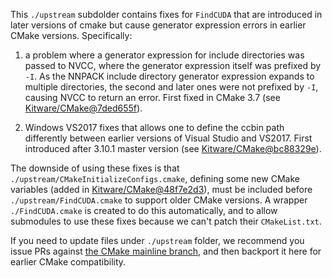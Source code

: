 This `./upstream` subdolder contains fixes for `FindCUDA` that are introduced in
later versions of cmake but cause generator expression errors in earlier CMake
versions. Specifically:

1. a problem where a generator expression for include directories was
passed to NVCC, where the generator expression itself was prefixed by `-I`.
As the NNPACK include directory generator expression expands to multiple
directories, the second and later ones were not prefixed by `-I`, causing
NVCC to return an error. First fixed in CMake 3.7 (see
[Kitware/CMake@7ded655f](https://github.com/Kitware/CMake/commit/7ded655f)).

2. Windows VS2017 fixes that allows one to define the ccbin path
differently between earlier versions of Visual Studio and VS2017. First
introduced after 3.10.1 master version (see
[Kitware/CMake@bc88329e](https://github.com/Kitware/CMake/commit/bc88329e)).

The downside of using these fixes is that `./upstream/CMakeInitializeConfigs.cmake`,
defining some new CMake variables (added in
[Kitware/CMake@48f7e2d3](https://github.com/Kitware/CMake/commit/48f7e2d3)),
must be included before `./upstream/FindCUDA.cmake` to support older CMake
versions. A wrapper `./FindCUDA.cmake` is created to do this automatically, and
to allow submodules to use these fixes because we can't patch their
`CMakeList.txt`.

If you need to update files under `./upstream` folder, we recommend you issue PRs
against [the CMake mainline branch](https://github.com/Kitware/CMake/blob/master/Modules/FindCUDA.cmake),
and then backport it here for earlier CMake compatibility.
